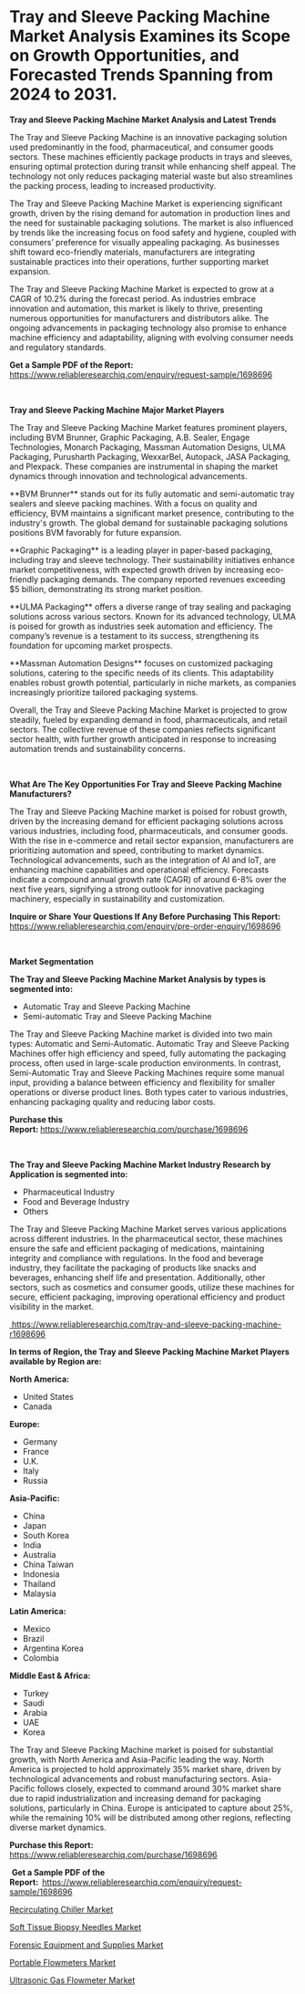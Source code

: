 <p><h1>Tray and Sleeve Packing Machine Market Analysis Examines its Scope on Growth Opportunities, and Forecasted Trends Spanning from 2024 to 2031.</h1></p><p><strong>Tray and Sleeve Packing Machine Market Analysis and Latest Trends</strong></p>
<p><p>The Tray and Sleeve Packing Machine is an innovative packaging solution used predominantly in the food, pharmaceutical, and consumer goods sectors. These machines efficiently package products in trays and sleeves, ensuring optimal protection during transit while enhancing shelf appeal. The technology not only reduces packaging material waste but also streamlines the packing process, leading to increased productivity.</p><p>The Tray and Sleeve Packing Machine Market is experiencing significant growth, driven by the rising demand for automation in production lines and the need for sustainable packaging solutions. The market is also influenced by trends like the increasing focus on food safety and hygiene, coupled with consumers’ preference for visually appealing packaging. As businesses shift toward eco-friendly materials, manufacturers are integrating sustainable practices into their operations, further supporting market expansion.</p><p>The Tray and Sleeve Packing Machine Market is expected to grow at a CAGR of 10.2% during the forecast period. As industries embrace innovation and automation, this market is likely to thrive, presenting numerous opportunities for manufacturers and distributors alike. The ongoing advancements in packaging technology also promise to enhance machine efficiency and adaptability, aligning with evolving consumer needs and regulatory standards.</p></p>
<p><strong>Get a Sample PDF of the Report:&nbsp;</strong> <a href="https://www.reliableresearchiq.com/enquiry/request-sample/1698696?utm_campaign=1141&utm_medium=2&utm_source=Github&utm_content=ia&utm_term=20102024&utm_id=tray-and-sleeve-packing-machine">https://www.reliableresearchiq.com/enquiry/request-sample/1698696</a></p>
<p>&nbsp;</p>
<p><strong>Tray and Sleeve Packing Machine Major Market Players</strong></p>
<p><p>The Tray and Sleeve Packing Machine Market features prominent players, including BVM Brunner, Graphic Packaging, A.B. Sealer, Engage Technologies, Monarch Packaging, Massman Automation Designs, ULMA Packaging, Purusharth Packaging, WexxarBel, Autopack, JASA Packaging, and Plexpack. These companies are instrumental in shaping the market dynamics through innovation and technological advancements.</p><p>**BVM Brunner** stands out for its fully automatic and semi-automatic tray sealers and sleeve packing machines. With a focus on quality and efficiency, BVM maintains a significant market presence, contributing to the industry's growth. The global demand for sustainable packaging solutions positions BVM favorably for future expansion.</p><p>**Graphic Packaging** is a leading player in paper-based packaging, including tray and sleeve technology. Their sustainability initiatives enhance market competitiveness, with expected growth driven by increasing eco-friendly packaging demands. The company reported revenues exceeding $5 billion, demonstrating its strong market position.</p><p>**ULMA Packaging** offers a diverse range of tray sealing and packaging solutions across various sectors. Known for its advanced technology, ULMA is poised for growth as industries seek automation and efficiency. The company’s revenue is a testament to its success, strengthening its foundation for upcoming market prospects.</p><p>**Massman Automation Designs** focuses on customized packaging solutions, catering to the specific needs of its clients. This adaptability enables robust growth potential, particularly in niche markets, as companies increasingly prioritize tailored packaging systems.</p><p>Overall, the Tray and Sleeve Packing Machine Market is projected to grow steadily, fueled by expanding demand in food, pharmaceuticals, and retail sectors. The collective revenue of these companies reflects significant sector health, with further growth anticipated in response to increasing automation trends and sustainability concerns.</p></p>
<p>&nbsp;</p>
<p><strong>What Are The Key Opportunities For Tray and Sleeve Packing Machine Manufacturers?</strong></p>
<p><p>The Tray and Sleeve Packing Machine market is poised for robust growth, driven by the increasing demand for efficient packaging solutions across various industries, including food, pharmaceuticals, and consumer goods. With the rise in e-commerce and retail sector expansion, manufacturers are prioritizing automation and speed, contributing to market dynamics. Technological advancements, such as the integration of AI and IoT, are enhancing machine capabilities and operational efficiency. Forecasts indicate a compound annual growth rate (CAGR) of around 6-8% over the next five years, signifying a strong outlook for innovative packaging machinery, especially in sustainability and customization.</p></p>
<p><strong>Inquire or Share Your Questions If Any Before Purchasing This Report:</strong> <a href="https://www.reliableresearchiq.com/enquiry/pre-order-enquiry/1698696?utm_campaign=1141&utm_medium=2&utm_source=Github&utm_content=ia&utm_term=20102024&utm_id=tray-and-sleeve-packing-machine">https://www.reliableresearchiq.com/enquiry/pre-order-enquiry/1698696</a></p>
<p>&nbsp;</p>
<p><strong>Market Segmentation</strong></p>
<p><strong>The Tray and Sleeve Packing Machine Market Analysis by types is segmented into:</strong></p>
<p><ul><li>Automatic Tray and Sleeve Packing Machine</li><li>Semi-automatic Tray and Sleeve Packing Machine</li></ul></p>
<p><p>The Tray and Sleeve Packing Machine market is divided into two main types: Automatic and Semi-Automatic. Automatic Tray and Sleeve Packing Machines offer high efficiency and speed, fully automating the packaging process, often used in large-scale production environments. In contrast, Semi-Automatic Tray and Sleeve Packing Machines require some manual input, providing a balance between efficiency and flexibility for smaller operations or diverse product lines. Both types cater to various industries, enhancing packaging quality and reducing labor costs.</p></p>
<p><strong>Purchase this Report:&nbsp;</strong><a href="https://www.reliableresearchiq.com/purchase/1698696?utm_campaign=1141&utm_medium=2&utm_source=Github&utm_content=ia&utm_term=20102024&utm_id=tray-and-sleeve-packing-machine">https://www.reliableresearchiq.com/purchase/1698696</a></p>
<p>&nbsp;</p>
<p><strong>The Tray and Sleeve Packing Machine Market Industry Research by Application is segmented into:</strong></p>
<p><ul><li>Pharmaceutical Industry</li><li>Food and Beverage Industry</li><li>Others</li></ul></p>
<p><p>The Tray and Sleeve Packing Machine Market serves various applications across different industries. In the pharmaceutical sector, these machines ensure the safe and efficient packaging of medications, maintaining integrity and compliance with regulations. In the food and beverage industry, they facilitate the packaging of products like snacks and beverages, enhancing shelf life and presentation. Additionally, other sectors, such as cosmetics and consumer goods, utilize these machines for secure, efficient packaging, improving operational efficiency and product visibility in the market.</p></p>
<p><a href="https://www.reliableresearchiq.com/tray-and-sleeve-packing-machine-r1698696?utm_campaign=1141&utm_medium=2&utm_source=Github&utm_content=ia&utm_term=20102024&utm_id=tray-and-sleeve-packing-machine">&nbsp;https://www.reliableresearchiq.com/tray-and-sleeve-packing-machine-r1698696</a></p>
<p><strong>In terms of Region, the Tray and Sleeve Packing Machine Market Players available by Region are:</strong></p>
<p>
    <p> <strong> North America: </strong>
        <ul>
            <li>United States</li>
            <li>Canada</li>
        </ul>
        </p> 
    <p> <strong> Europe: </strong>
        <ul>
            <li>Germany</li>
            <li>France</li>
            <li>U.K.</li>
            <li>Italy</li>
            <li>Russia</li>
        </ul>
        </p> 
    <p> <strong> Asia-Pacific: </strong>
        <ul>
            <li>China</li>
            <li>Japan</li>
            <li>South Korea</li>
            <li>India</li>
            <li>Australia</li>
            <li>China Taiwan</li>
            <li>Indonesia</li>
            <li>Thailand</li>
            <li>Malaysia</li>
        </ul>
        </p> 
    <p> <strong> Latin America: </strong>
        <ul>
            <li>Mexico</li>
            <li>Brazil</li>
            <li>Argentina Korea</li>
            <li>Colombia</li>
        </ul>
        </p> 
    <p> <strong> Middle East & Africa: </strong>
        <ul>
            <li>Turkey</li>
            <li>Saudi</li>
            <li>Arabia</li>
            <li>UAE</li>
            <li>Korea</li>
        </ul>
    </p>
    </p>
<p><p>The Tray and Sleeve Packing Machine market is poised for substantial growth, with North America and Asia-Pacific leading the way. North America is projected to hold approximately 35% market share, driven by technological advancements and robust manufacturing sectors. Asia-Pacific follows closely, expected to command around 30% market share due to rapid industrialization and increasing demand for packaging solutions, particularly in China. Europe is anticipated to capture about 25%, while the remaining 10% will be distributed among other regions, reflecting diverse market dynamics.</p></p>
<p><strong>Purchase this Report: </strong><a href="https://www.reliableresearchiq.com/purchase/1698696?utm_campaign=1141&utm_medium=2&utm_source=Github&utm_content=ia&utm_term=20102024&utm_id=tray-and-sleeve-packing-machine">https://www.reliableresearchiq.com/purchase/1698696</a></p>
<p>&nbsp;<strong>Get a Sample PDF of the Report:&nbsp;&nbsp;</strong><a href="https://www.reliableresearchiq.com/enquiry/request-sample/1698696?utm_campaign=1141&utm_medium=2&utm_source=Github&utm_content=ia&utm_term=20102024&utm_id=tray-and-sleeve-packing-machine">https://www.reliableresearchiq.com/enquiry/request-sample/1698696</a></p>
<p><strong></strong></p>
<p><p><a href="https://github.com/juniordelafrance/Market-Research-Report-List-5/blob/main/recirculating-chiller-market.md?utm_campaign=1141&utm_medium=2&utm_source=Github&utm_content=ia&utm_term=20102024&utm_id=tray-and-sleeve-packing-machine">Recirculating Chiller Market</a></p><p><a href="https://www.linkedin.com/pulse/soft-tissue-biopsy-needles-market-global-trends-forecast-2024-fbbzc?utm_campaign=1141&utm_medium=2&utm_source=Github&utm_content=ia&utm_term=20102024&utm_id=tray-and-sleeve-packing-machine">Soft Tissue Biopsy Needles Market</a></p><p><a href="https://www.linkedin.com/pulse/forensic-equipment-supplies-market-forecasts-trends-impact-ioptc?utm_campaign=1141&utm_medium=2&utm_source=Github&utm_content=ia&utm_term=20102024&utm_id=tray-and-sleeve-packing-machine">Forensic Equipment and Supplies Market</a></p><p><a href="https://issuu.com/reportprime-2/docs/portable-flowmeters-market-size-203_533ea2e617fe5d?utm_campaign=1141&utm_medium=2&utm_source=Github&utm_content=ia&utm_term=20102024&utm_id=tray-and-sleeve-packing-machine">Portable Flowmeters Market</a></p><p><a href="https://issuu.com/reportprime-2/docs/ultrasonic-gas-flowmeter-market-siz_ffd462445d89f7?utm_campaign=1141&utm_medium=2&utm_source=Github&utm_content=ia&utm_term=20102024&utm_id=tray-and-sleeve-packing-machine">Ultrasonic Gas Flowmeter Market</a></p></p>